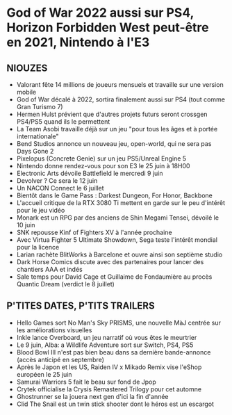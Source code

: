 # God of War 2022 aussi sur PS4, Horizon Forbidden West peut-être en 2021, Nintendo à l'E3

## NIOUZES

- Valorant fête 14 millions de joueurs mensuels et travaille sur une version mobile
- God of War décalé à 2022, sortira finalement aussi sur PS4 (tout comme Gran Turismo 7)
- Hermen Hulst prévient que d'autres projets futurs seront crossgen PS4/PS5 quand ils le permettent
- La Team Asobi travaille déjà sur un jeu "pour tous les âges et à portée internationale"
- Bend Studios annonce un nouveau jeu, open-world, qui ne sera pas Days Gone 2
- Pixelopus (Concrete Genie) sur un jeu PS5/Unreal Engine 5
- Nintendo donne rendez-vous pour son E3 le 25 juin à 18H00
- Electronic Arts dévoile Battlefield le mercredi 9 juin
- Devolver ? Ce sera le 12 juin
- Un NACON Connect le 6 juillet
- Bientôt dans le Game Pass : Darkest Dungeon, For Honor, Backbone
- L'accueil critique de la RTX 3080 Ti mettent en garde sur le peu d'intérêt pour le jeu vidéo
- Monark est un RPG par des anciens de Shin Megami Tensei, dévoilé le 10 juin
- SNK repousse Kinf of Fighters XV à l'année prochaine
- Avec Virtua Fighter 5 Ultimate Showdown, Sega teste l'intérêt mondial pour la licence
- Larian rachète BlitWorks à Barcelone et ouvre ainsi son septième studio
- Dark Horse Comics discute avec des partenaires pour lancer des chantiers AAA et indés
- Sale temps pour David Cage et Guillaime de Fondaumière au procès Quantic Dream (verdict le 8 juillet)

## P'TITES DATES, P'TITS TRAILERS

- Hello Games sort No Man's Sky PRISMS, une nouvelle MàJ centrée sur les améliorations visuelles
- Inkle lance Overboard, un jeu narratif où vous êtes le meurtrier
- Le 9 juin, Alba: a Wildlife Adventure sort sur Switch, PS4, PS5
- Blood Bowl III n'est pas bien beau dans sa dernière bande-annonce (accès anticipé en septembre)
- Après le Japon et les US, Raiden IV x Mikado Remix vise l'eShop européen le 25 juin
- Samurai Warriors 5 fait le beau sur fond de Jpop
- Crytek officialise la Crysis Remastered Trilogy pour cet automne
- Ghostrunner se la jouera next gen d'ici la fin d'année
- Clid The Snail est un twin stick shooter dont le héros est un escargot
